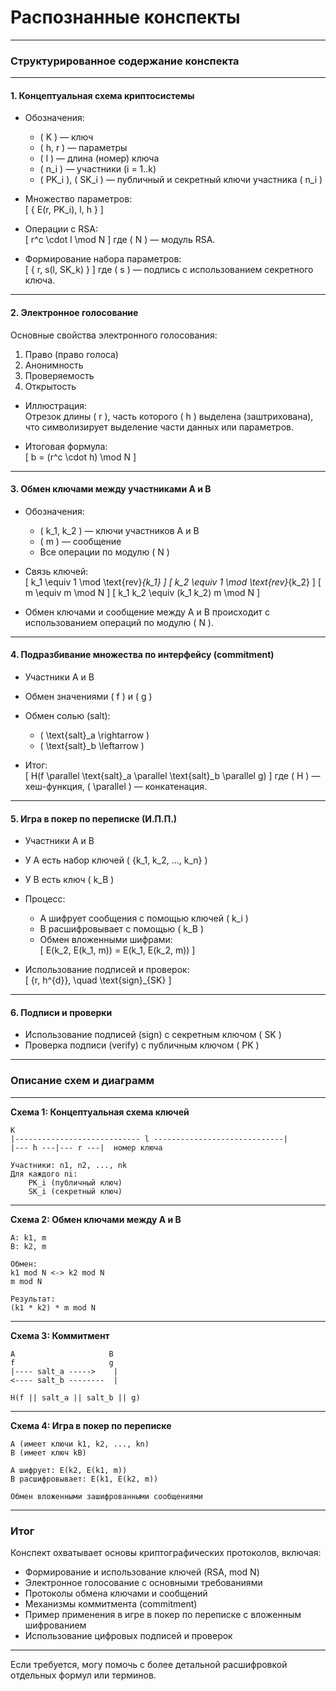 # Распознанные конспекты

---

### Структурированное содержание конспекта

---

#### 1. Концептуальная схема криптосистемы

- Обозначения:  
  - \( K \) — ключ  
  - \( h, r \) — параметры  
  - \( l \) — длина (номер) ключа  
  - \( n_i \) — участники (i = 1..k)  
  - \( PK_i \), \( SK_i \) — публичный и секретный ключи участника \( n_i \)

- Множество параметров:  
  \[
  \{ E(r, PK_i), l, h \}
  \]

- Операции с RSA:  
  \[
  r^c \cdot l \mod N
  \]
  где \( N \) — модуль RSA.

- Формирование набора параметров:  
  \[
  \{ r, s(l, SK_k) \}
  \]
  где \( s \) — подпись с использованием секретного ключа.

---

#### 2. Электронное голосование

Основные свойства электронного голосования:

1. Право (право голоса)  
2. Анонимность  
3. Проверяемость  
4. Открытость

- Иллюстрация:  
  Отрезок длины \( r \), часть которого \( h \) выделена (заштрихована), что символизирует выделение части данных или параметров.

- Итоговая формула:  
  \[
  b = (r^c \cdot h) \mod N
  \]

---

#### 3. Обмен ключами между участниками A и B

- Обозначения:  
  - \( k_1, k_2 \) — ключи участников A и B  
  - \( m \) — сообщение  
  - Все операции по модулю \( N \)

- Связь ключей:  
  \[
  k_1 \equiv 1 \mod \text{rev}_{k_1}
  \]
  \[
  k_2 \equiv 1 \mod \text{rev}_{k_2}
  \]
  \[
  m \equiv m \mod N
  \]
  \[
  k_1 k_2 \equiv (k_1 k_2) m \mod N
  \]

- Обмен ключами и сообщение между A и B происходит с использованием операций по модулю \( N \).

---

#### 4. Подразбивание множества по интерфейсу (commitment)

- Участники A и B  
- Обмен значениями \( f \) и \( g \)  
- Обмен солью (salt):  
  - \( \text{salt}_a \rightarrow \)  
  - \( \text{salt}_b \leftarrow \)

- Итог:  
  \[
  H(f \parallel \text{salt}_a \parallel \text{salt}_b \parallel g)
  \]
  где \( H \) — хеш-функция, \( \parallel \) — конкатенация.

---

#### 5. Игра в покер по переписке (И.П.П.)

- Участники A и B  
- У A есть набор ключей \( \{k_1, k_2, ..., k_n\} \)  
- У B есть ключ \( k_B \)

- Процесс:  
  - A шифрует сообщения с помощью ключей \( k_i \)  
  - B расшифровывает с помощью \( k_B \)  
  - Обмен вложенными шифрами:  
    \[
    E(k_2, E(k_1, m)) = E(k_1, E(k_2, m))
    \]

- Использование подписей и проверок:  
  \[
  \{r, h^{d}\}, \quad \text{sign}_{SK}
  \]

---

#### 6. Подписи и проверки

- Использование подписей (sign) с секретным ключом \( SK \)  
- Проверка подписи (verify) с публичным ключом \( PK \)

---

### Описание схем и диаграмм

---

**Схема 1: Концептуальная схема ключей**

```
K
|---------------------------- l -----------------------------|
|--- h ---|--- r ---|  номер ключа

Участники: n1, n2, ..., nk
Для каждого ni:
    PK_i (публичный ключ)
    SK_i (секретный ключ)
```

---

**Схема 2: Обмен ключами между A и B**

```
A: k1, m
B: k2, m

Обмен:
k1 mod N <-> k2 mod N
m mod N

Результат:
(k1 * k2) * m mod N
```

---

**Схема 3: Коммитмент**

```
A                     B
f                     g
|---- salt_a ----->    |
<---- salt_b --------  |

H(f || salt_a || salt_b || g)
```

---

**Схема 4: Игра в покер по переписке**

```
A (имеет ключи k1, k2, ..., kn)
B (имеет ключ kB)

A шифрует: E(k2, E(k1, m))
B расшифровывает: E(k1, E(k2, m))

Обмен вложенными зашифрованными сообщениями
```

---

### Итог

Конспект охватывает основы криптографических протоколов, включая:

- Формирование и использование ключей (RSA, mod N)  
- Электронное голосование с основными требованиями  
- Протоколы обмена ключами и сообщений  
- Механизмы коммитмента (commitment)  
- Пример применения в игре в покер по переписке с вложенным шифрованием  
- Использование цифровых подписей и проверок

---

Если требуется, могу помочь с более детальной расшифровкой отдельных формул или терминов.